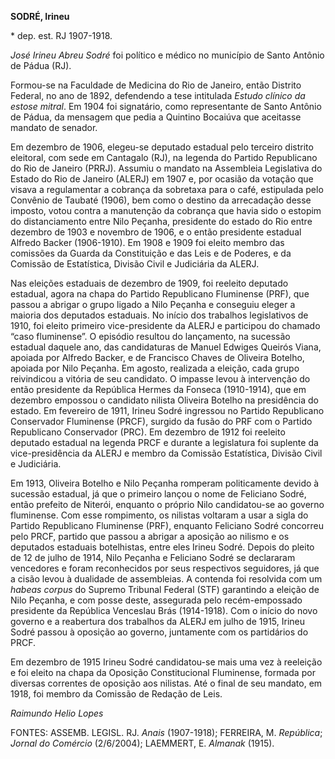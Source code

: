 **SODRÉ, Irineu**

\* dep. est. RJ 1907-1918.

*José Irineu Abreu Sodré* foi político e médico no município de Santo
Antônio de Pádua (RJ).

Formou-se na Faculdade de Medicina do Rio de Janeiro, então Distrito
Federal, no ano de 1892, defendendo a tese intitulada *Estudo clínico da
estose mitral*. Em 1904 foi signatário, como representante de Santo
Antônio de Pádua, da mensagem que pedia a Quintino Bocaiúva que
aceitasse mandato de senador.

Em dezembro de 1906, elegeu-se deputado estadual pelo terceiro distrito
eleitoral, com sede em Cantagalo (RJ), na legenda do Partido Republicano
do Rio de Janeiro (PRRJ). Assumiu o mandato na Assembleia Legislativa do
Estado do Rio de Janeiro (ALERJ) em 1907 e, por ocasião da votação que
visava a regulamentar a cobrança da sobretaxa para o café, estipulada
pelo Convênio de Taubaté (1906), bem como o destino da arrecadação desse
imposto, votou contra a manutenção da cobrança que havia sido o estopim
do distanciamento entre Nilo Peçanha, presidente do estado do Rio entre
dezembro de 1903 e novembro de 1906, e o então presidente estadual
Alfredo Backer (1906-1910). Em 1908 e 1909 foi eleito membro das
comissões da Guarda da Constituição e das Leis e de Poderes, e da
Comissão de Estatística, Divisão Civil e Judiciária da ALERJ.

Nas eleições estaduais de dezembro de 1909, foi reeleito deputado
estadual, agora na chapa do Partido Republicano Fluminense (PRF), que
passou a abrigar o grupo ligado a Nilo Peçanha e conseguiu eleger a
maioria dos deputados estaduais. No início dos trabalhos legislativos de
1910, foi eleito primeiro vice-presidente da ALERJ e participou do
chamado “caso fluminense”. O episódio resultou do lançamento, na
sucessão estadual daquele ano, das candidaturas de Manuel Edwiges
Queirós Viana, apoiada por Alfredo Backer, e de Francisco Chaves de
Oliveira Botelho, apoiada por Nilo Peçanha. Em agosto, realizada a
eleição, cada grupo reivindicou a vitória de seu candidato. O impasse
levou à intervenção do então presidente da República Hermes da Fonseca
(1910-1914), que em dezembro empossou o candidato nilista Oliveira
Botelho na presidência do estado. Em fevereiro de 1911, Irineu Sodré
ingressou no Partido Republicano Conservador Fluminense (PRCF), surgido
da fusão do PRF com o Partido Republicano Conservador (PRC). Em dezembro
de 1912 foi reeleito deputado estadual na legenda PRCF e durante a
legislatura foi suplente da vice-presidência da ALERJ e membro da
Comissão Estatística, Divisão Civil e Judiciária.

Em 1913, Oliveira Botelho e Nilo Peçanha romperam politicamente devido à
sucessão estadual, já que o primeiro lançou o nome de Feliciano Sodré,
então prefeito de Niterói, enquanto o próprio Nilo candidatou-se ao
governo fluminense. Com esse rompimento, os nilistas voltaram a usar a
sigla do Partido Republicano Fluminense (PRF), enquanto Feliciano Sodré
concorreu pelo PRCF, partido que passou a abrigar a aposição ao nilismo
e os deputados estaduais botelhistas, entre eles Irineu Sodré. Depois do
pleito de 12 de julho de 1914, Nilo Peçanha e Feliciano Sodré se
declararam vencedores e foram reconhecidos por seus respectivos
seguidores, já que a cisão levou à dualidade de assembleias. A contenda
foi resolvida com um *habeas corpus* do Supremo Tribunal Federal (STF)
garantindo a eleição de Nilo Peçanha, e com posse deste, assegurada pelo
recém-empossado presidente da República Venceslau Brás (1914-1918). Com
o início do novo governo e a reabertura dos trabalhos da ALERJ em julho
de 1915, Irineu Sodré passou à oposição ao governo, juntamente com os
partidários do PRCF.

Em dezembro de 1915 Irineu Sodré candidatou-se mais uma vez à reeleição
e foi eleito na chapa da Oposição Constitucional Fluminense, formada por
diversas correntes de oposição aos nilistas. Até o final de seu mandato,
em 1918, foi membro da Comissão de Redação de Leis.

*Raimundo Helio Lopes*

FONTES: ASSEMB. LEGISL. RJ. *Anais* (1907-1918); FERREIRA, M.
*República*; *Jornal do Comércio* (2/6/2004); LAEMMERT, E. *Almanak*
(1915).
